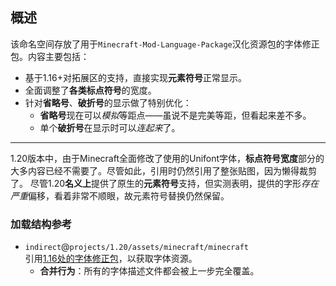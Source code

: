 ## 概述

该命名空间存放了用于`Minecraft-Mod-Language-Package`汉化资源包的字体修正包。内容主要包括：
- 基于1.16+对拓展区的支持，直接实现**元素符号**正常显示。
- 全面调整了**各类标点符号**的宽度。
- 针对**省略号**、**破折号**的显示做了特别优化：
  - **省略号**现在可以*模拟*等距点——虽说不是完美等距，但看起来差不多。
  - 单个**破折号**在显示时可以*连起来*了。

---

1.20版本中，由于Minecraft全面修改了使用的Unifont字体，**标点符号宽度**部分的大多内容已经不需要了。尽管如此，引用时仍然引用了整张贴图，因为懒得裁剪了。
尽管1.20**名义上**提供了原生的**元素符号**支持，但实测表明，提供的字形*存在严重*偏移，看着非常不顺眼，故元素符号替换仍然保留。

### 加载结构参考

- `indirect`@`projects/1.20/assets/minecraft/minecraft`<br>引用[1.16处的字体修正包](../../../../1.16/assets/minecraft/minecraft/README.md)，以获取字体资源。
  - **合并行为**：所有的字体描述文件都会被上一步完全覆盖。

